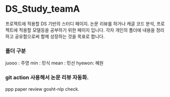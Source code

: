 # DS_Study_teamA
프로젝트에 적용할 DS 기반의 스터디 페이지.
논문 리뷰를 하거나 캐글 코드 분석, 프로젝트에 적용할 모델등을 공부하기 위한 페이지 입니다.
각자 개인의 폴더에 내용을 정리하고 공유함으로써 함께 성장하는 것을 목표로 합니다.

### 폴더 구분
juooo : 주영
min : 민식
mean : 민선
hyewon: 혜원



### git action 사용해서 논문 리뷰 자동화.
ppp paper review
gosht-nlp check.
